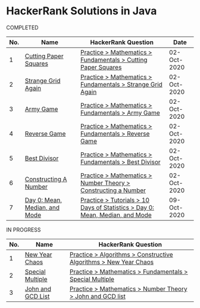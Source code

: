 # HackerRank Solutions in Java

COMPLETED

| No. | Name | HackerRank Question | Date |
| --- | ---- | ------------------- | ---- |
| 1 | [Cutting Paper Squares](https://github.com/harimm/hackerrank-solutions-java/blob/main/src/com/harrymdev/hackerrank/solutions/CuttingPaperSquares.java) | [Practice > Mathematics > Fundamentals > Cutting Paper Squares](https://www.hackerrank.com/challenges/p1-paper-cutting/problem) | 02-Oct-2020 |
| 2 | [Strange Grid Again](https://github.com/harimm/hackerrank-solutions-java/blob/main/src/com/harrymdev/hackerrank/solutions/StrangeGridAgain.java) | [Practice > Mathematics > Fundamentals > Strange Grid Again](https://www.hackerrank.com/challenges/strange-grid/problem) | 02-Oct-2020 |
| 3 | [Army Game](https://github.com/harimm/hackerrank-solutions-java/blob/main/src/com/harrymdev/hackerrank/solutions/ArmyGame.java) | [Practice > Mathematics > Fundamentals > Army Game](https://www.hackerrank.com/challenges/game-with-cells/problem) | 02-Oct-2020 |
| 4 | [Reverse Game](https://github.com/harimm/hackerrank-solutions-java/blob/main/src/com/harrymdev/hackerrank/solutions/ReverseGame.java) | [Practice > Mathematics > Fundamentals > Reverse Game](https://www.hackerrank.com/challenges/reverse-game/problem) | 02-Oct-2020 |
| 5 | [Best Divisor](https://github.com/harimm/hackerrank-solutions-java/blob/main/src/com/harrymdev/hackerrank/solutions/BestDivisor.java) | [Practice > Mathematics > Fundamentals > Best Divisor](https://www.hackerrank.com/challenges/best-divisor/problem) | 02-Oct-2020 |
| 6 | [Constructing A Number](https://github.com/harimm/hackerrank-solutions-java/blob/main/src/com/harrymdev/hackerrank/solutions/ConstructingANumber.java) | [Practice > Mathematics > Number Theory > Constructing a Number](https://www.hackerrank.com/challenges/constructing-a-number/problem) | 02-Oct-2020 |
| 7 | [Day 0: Mean, Median, and Mode](https://github.com/harimm/hackerrank-solutions-java/blob/main/src/com/harrymdev/hackerrank/solutions/MeanMedianAndMode.java) | [Practice > Tutorials > 10 Days of Statistics > Day 0: Mean, Median, and Mode](https://www.hackerrank.com/challenges/s10-basic-statistics/problem) | 09-Oct-2020 |

IN PROGRESS

| No. | Name | HackerRank Question |
| --- | ---- | ------------------- |
| 1 | [New Year Chaos](https://github.com/harimm/hackerrank-solutions-java/blob/main/src/com/harrymdev/hackerrank/solutions/NewYearChaos.java) | [Practice > Algorithms > Constructive Algorithms > New Year Chaos](https://www.hackerrank.com/challenges/new-year-chaos/problem) |
| 2 | [Special Multiple](https://github.com/harimm/hackerrank-solutions-java/blob/main/src/com/harrymdev/hackerrank/solutions/SpecialMultiple.java) | [Practice > Mathematics > Fundamentals > Special Multiple](https://www.hackerrank.com/challenges/special-multiple/problem) |
| 3 | [John and GCD List](https://github.com/harimm/hackerrank-solutions-java/blob/main/src/com/harrymdev/hackerrank/solutions/JohnAndGcdList.java) | [Practice > Mathematics > Number Theory > John and GCD list](https://www.hackerrank.com/challenges/john-and-gcd-list/problem) |